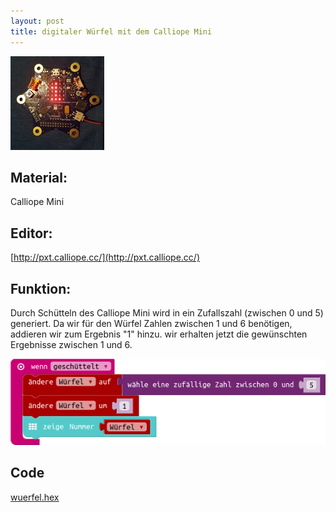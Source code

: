 ```yaml
---
layout: post
title: digitaler Würfel mit dem Calliope Mini
---
```

![](/images/IMG_20171114_181017_929.jpg)

## Material:

Calliope Mini

## Editor:

[http://pxt.calliope.cc/](http://pxt.calliope.cc/)

## Funktion:

Durch Schütteln des Calliope Mini wird in ein Zufallszahl (zwischen 0 und 5) generiert.
Da wir für den Würfel Zahlen zwischen 1 und 6 benötigen, addieren wir zum Ergebnis "1" hinzu.
wir erhalten jetzt die gewünschten Ergebnisse zwischen 1 und 6.

![](/images/mini-Screenshot.png)


## Code
[wuerfel.hex](/appendix/code/wuerfel.hex)
